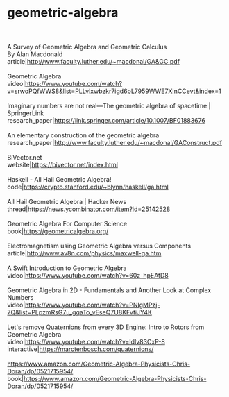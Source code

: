 # geometric-algebra<br><br>

A Survey of Geometric Algebra and Geometric Calculus<br>By Alan Macdonald<br>article|http://www.faculty.luther.edu/~macdonal/GA&GC.pdf<br><br>
Geometric Algebra<br>video|https://www.youtube.com/watch?v=srwoPQfWWS8&list=PLLvlxwbzkr7igd6bL7959WWE7XInCCevt&index=1<br><br>
Imaginary numbers are not real—The geometric algebra of spacetime | SpringerLink<br>research_paper|https://link.springer.com/article/10.1007/BF01883676<br><br>
An elementary construction of the geometric algebra<br>research_paper|http://www.faculty.luther.edu/~macdonal/GAConstruct.pdf<br><br>
BiVector.net<br>website|https://bivector.net/index.html<br><br>
Haskell - All Hail Geometric Algebra!<br>code|https://crypto.stanford.edu/~blynn/haskell/ga.html<br><br>
All Hail Geometric Algebra | Hacker News<br>thread|https://news.ycombinator.com/item?id=25142528<br><br>
Geometric Algebra For Computer Science<br>book|https://geometricalgebra.org/<br><br>
Electromagnetism using Geometric Algebra versus Components<br>article|http://www.av8n.com/physics/maxwell-ga.htm<br><br>
A Swift Introduction to Geometric Algebra<br>video|https://www.youtube.com/watch?v=60z_hpEAtD8<br><br>
Geometric Algebra in 2D - Fundamentals and Another Look at Complex Numbers<br>video|https://www.youtube.com/watch?v=PNlgMPzj-7Q&list=PLpzmRsG7u_gqaTo_vEseQ7U8KFvtiJY4K<br><br>
Let's remove Quaternions from every 3D Engine: Intro to Rotors from Geometric Algebra<br>video|https://www.youtube.com/watch?v=Idlv83CxP-8<br>interactive|https://marctenbosch.com/quaternions/<br><br>
https://www.amazon.com/Geometric-Algebra-Physicists-Chris-Doran/dp/0521715954/<br>book|https://www.amazon.com/Geometric-Algebra-Physicists-Chris-Doran/dp/0521715954/<br><br>
